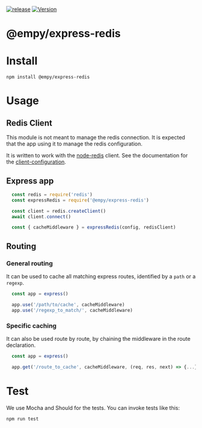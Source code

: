 
[![release](https://github.com/dev-aston/express-redis/actions/workflows/release.yml/badge.svg)](https://github.com/dev-aston/express-redis/actions/workflows/release.yml)
[![Version](https://img.shields.io/npm/v/@empy/express-redis.svg)](https://www.npmjs.com/package/@empy/express-redis)

@empy/express-redis
===
# Install

    npm install @empy/express-redis

# Usage

## Redis Client

This module is not meant to manage the redis connection. It is expected that the app using it to manage the redis configuration.

It is written to work with the [node-redis](https://github.com/redis/node-redis) client. See the documentation for the [client-configuration](https://github.com/redis/node-redis/blob/HEAD/docs/client-configuration.md).

## Express app
```js
  const redis = require('redis')
  const expressRedis = require('@empy/express-redis')

  const client = redis.createClient()
  await client.connect()

  const { cacheMiddleware } = expressRedis(config, redisClient)

```

## Routing

### General routing

It can be used to cache all matching express routes, identified by a `path` or a `regexp`.

```js
  const app = express()

  app.use('/path/to/cache', cacheMiddleware)
  app.use('/regexp_to_match/', cacheMiddleware)
```

### Specific caching

It can also be used route by route, by chaining the middleware in the route declaration.

```js
  const app = express()

  app.get('/route_to_cache', cacheMiddleware, (req, res, next) => {...})
```

# Test

We use Mocha and Should for the tests. You can invoke tests like this:

    npm run test
